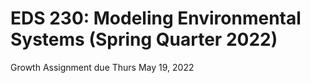 # EDS 230: Modeling Environmental Systems (Spring Quarter 2022) 
Growth Assignment due Thurs May 19, 2022
